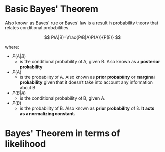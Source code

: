 # Basic Bayes' Theorem
Also known as Bayes' rule or Bayes' law  is a result in probability theory that relates conditional probabilities. 

$$
P(A|B)=\frac{P(B|A)P(A)}{P(B)}
$$

where:
- $P(A|B)$
	- is the conditional probability of A, given B. Also known as a **posterior probability**
- $P(A)$
	- is the probability of A. Also known as **prior probability** or **marginal probability** given that it doesn't take into account any information about B
- $P(B|A)$
	- is the conditional probability of B, given A.
- $P(B)$ 
	- is the probability of B. Also known as **prior probability** of B. **It acts as a normalizing constant.**

# Bayes' Theorem in terms of likelihood
